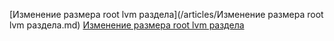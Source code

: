 [Изменение размера root lvm раздела](/articles/Изменение размера root lvm раздела.md)
[Изменение размера root lvm раздела](/articles/%D0%98%D0%B7%D0%BC%D0%B5%D0%BD%D0%B5%D0%BD%D0%B8%D0%B5%20%D1%80%D0%B0%D0%B7%D0%BC%D0%B5%D1%80%D0%B0%20root%20lvm%20%D1%80%D0%B0%D0%B7%D0%B4%D0%B5%D0%BB%D0%B0.md)
